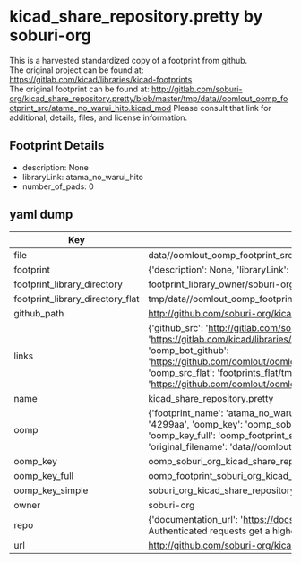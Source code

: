 # kicad_share_repository.pretty by soburi-org  
This is a harvested standardized copy of a footprint from github.  
The original project can be found at:  
https://gitlab.com/kicad/libraries/kicad-footprints  
The original footprint can be found at:
http://gitlab.com/soburi-org/kicad_share_repository.pretty/blob/master/tmp/data//oomlout_oomp_footprint_src/atama_no_warui_hito.kicad_mod
Please consult that link for additional, details, files, and license information.  
## Footprint Details
* description: None  
* libraryLink: atama_no_warui_hito  
* number_of_pads: 0  
## yaml dump  
| Key | Value |  
| --- | --- |  
| file | data//oomlout_oomp_footprint_src/kicad_share_repository.pretty/atama_no_warui_hito.kicad_mod |  
| footprint | {'description': None, 'libraryLink': 'atama_no_warui_hito', 'number_of_pads': 0} |  
| footprint_library_directory | footprint_library_owner/soburi-org_kicad_share_repository.pretty |  
| footprint_library_directory_flat | tmp/data//oomlout_oomp_footprint_src/footprints_flat/soburi_org_kicad_share_repository_atama_no_warui_hito/working |  
| github_path | http://github.com/soburi-org/kicad_share_repository.pretty/blob/master/tmp/data//oomlout_oomp_footprint_src/atama_no_warui_hito.kicad_mod |  
| links | {'github_src': 'http://gitlab.com/soburi-org/kicad_share_repository.pretty/blob/master/tmp/data//oomlout_oomp_footprint_src/atama_no_warui_hito.kicad_mod', 'github_src_repo': 'https://gitlab.com/kicad/libraries/kicad-footprints', 'oomp_bot': 'tmp/data//oomlout_oomp_footprint_src/footprints/soburi_org_kicad_share_repository_atama_no_warui_hito/working', 'oomp_bot_github': 'https://github.com/oomlout/oomlout_oomp_footprint_bot/tree/main/tmp/data//oomlout_oomp_footprint_src/footprints/soburi_org_kicad_share_repository_atama_no_warui_hito/working', 'oomp_src_flat': 'footprints_flat/tmp/data//oomlout_oomp_footprint_src/footprints_flat/soburi_org_kicad_share_repository_atama_no_warui_hito/working', 'oomp_src_flat_github': 'https://github.com/oomlout/oomlout_oomp_footprint_src/tree/main/tmp/data//oomlout_oomp_footprint_src/footprints_flat/soburi_org_kicad_share_repository_atama_no_warui_hito/working'} |  
| name | kicad_share_repository.pretty |  
| oomp | {'footprint_name': 'atama_no_warui_hito', 'library_name': 'kicad_share_repository', 'md5': '4299aa69e73fa23ea383e2d94dfa3856', 'md5_10': '4299aa69e7', 'md5_5': '4299a', 'md5_6': '4299aa', 'oomp_key': 'oomp_soburi_org_kicad_share_repository_atama_no_warui_hito', 'oomp_key_extra': 'oomp_footprint_soburi_org_kicad_share_repository_atama_no_warui_hito', 'oomp_key_full': 'oomp_footprint_soburi_org_kicad_share_repository_atama_no_warui_hito_4299aa', 'oomp_key_simple': 'soburi_org_kicad_share_repository_atama_no_warui_hito', 'original_filename': 'data//oomlout_oomp_footprint_src/kicad_share_repository.pretty/atama_no_warui_hito.kicad_mod', 'owner_name': 'soburi_org'} |  
| oomp_key | oomp_soburi_org_kicad_share_repository_atama_no_warui_hito |  
| oomp_key_full | oomp_footprint_soburi_org_kicad_share_repository_atama_no_warui_hito |  
| oomp_key_simple | soburi_org_kicad_share_repository_atama_no_warui_hito |  
| owner | soburi-org |  
| repo | {'documentation_url': 'https://docs.github.com/rest/overview/resources-in-the-rest-api#rate-limiting', 'message': "API rate limit exceeded for 84.66.142.224. (But here's the good news: Authenticated requests get a higher rate limit. Check out the documentation for more details.)"} |  
| url | http://github.com/soburi-org/kicad_share_repository.pretty |  

